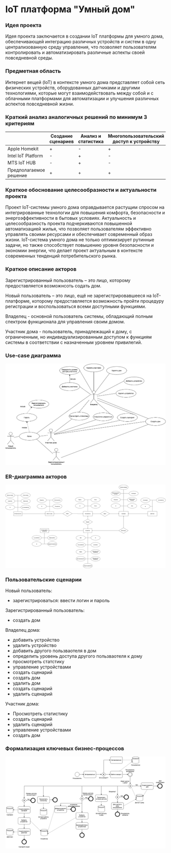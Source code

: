 # IoT платформа "Умный дом"

### Идея проекта

Идея проекта заключается в создании IoT платформы для умного дома, обеспечивающей интеграцию различных устройств и систем в одну централизованную среду управления, что позволяет пользователям контролировать и автоматизировать различные аспекты своей повседневной среды.

### Предметная область

Интернет вещей (IoT) в контексте умного дома представляет собой сеть физических устройств, оборудованных датчиками и другими технологиями, которые могут взаимодействовать между собой и с облачными платформами для автоматизации и улучшения различных аспектов повседневной жизни.

### Краткий анализ аналогичных решений по минимум 3 критериям

|              | Создание сценариев                 | Анализ и статистика | Многопользовательский доступ к устройству| 
|--------------|---------------------------|------------|-----------------------------|
| Apple Homekit | +       | -          | +                           | 
| Intel IoT Platform | -  | +          | -                           |
| MTS IoT HUB         | -      | +          | -                           |    
| Предполагаемое решение  | + | + | + |

### Краткое обоснование целесообразности и актуальности проекта

Проект IoT-системы умного дома оправдывается растущим спросом на интегрированные технологии для повышения комфорта, безопасности и энергоэффективности в бытовых условиях. Актуальность и целесообразность проекта подчеркиваются повышенной автоматизацией жилья, что позволяет пользователям эффективно управлять своими ресурсами и обеспечивает современный образ жизни. IoT-система умного дома не только оптимизирует рутинные задачи, но также способствует повышению уровня безопасности и экономии энергии, что делает проект актуальным в контексте современных тенденций потребительского рынка.

### Краткое описание акторов
Зарегистрированный пользователь – это лицо, которому предоставляется возможнсоть содать дом.

Новый пользователь – это лицо, ещё не зарегистрировавшееся на IoT-платформе, которому предоставляется возможность пройти процедуру регистрации и воспользоваться всеми доступными функциями.

Владелец - основной пользователь системы, обладающий полным спектром функционала для управления своим домом.

Участник дома - пользователь, принадлежащий к дому, с ограниченным, но индивидуализированным доступом к функциям системы в соответствии с назначенным уровнем привилегий.

### Use-case диаграмма

![iot](/img/iot.png)

### ER-диаграмма акторов

![er](/img/er.png)

### Пользовательские сценарии
Новый пользователь:
* зарегистрироваться: ввести логин и пароль

Зарегистрированный пользователь:
* создать дом

Владелец дома:
* добавить устройство
* удалить устройство
* добавить другого пользваотеля в дом
* определить уровень доступа другого пользваотеля к дому
* просмотреть статстику
* управление устройствами
* создать сценарий
* создать дом
* удалить дом
* создать сценарий
* удалить сценарий

Участник дома:
* Просмотреть статистику
* создать сценарий
* удалить сценарий
* управление устройствами
* создать дом

### Формализация ключевых бизнес-процессов

![busmodel](/img/busmodel.png)
